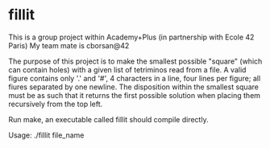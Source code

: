 # fillit

This is a group project within Academy+Plus (in partnership with Ecole 42 Paris)
My team mate is cborsan@42

The purpose of this project is to make the smallest possible "square" (which can contain holes) with a given list of tetriminos read from a file. A valid figure contains only '.' and '#', 4 characters in a line, four lines per figure; all fiures separated by one newline.
The disposition within the smallest square must be as such that it returns the first possible solution when placing them recursively from the top left.

Run make, an executable called fillit should compile directly. 

Usage:
./fillit file_name
